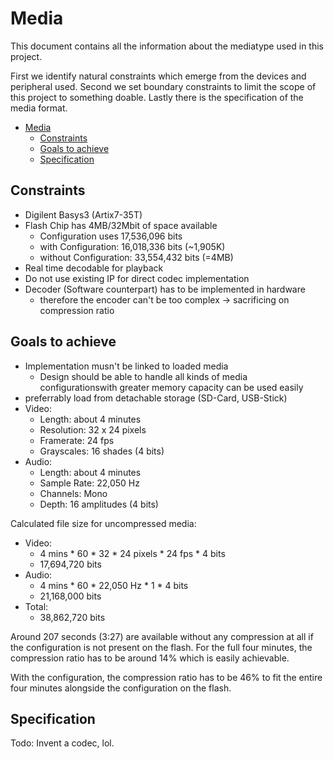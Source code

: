 # Media

This document contains all the information about the mediatype used in this project.

First we identify natural constraints which emerge from the devices and peripheral used. Second we set boundary constraints to limit the scope of this project to something doable.
Lastly there is the specification of the media format.

- [Media](#media)
  - [Constraints](#constraints)
  - [Goals to achieve](#goals-to-achieve)
  - [Specification](#specification)

## Constraints
- Digilent Basys3 (Artix7-35T)
- Flash Chip has 4MB/32Mbit of space available
  - Configuration uses 17,536,096 bits
  - with Configuration: 16,018,336 bits (~1,905K)
  - without Configuration: 33,554,432 bits (=4MB)
- Real time decodable for playback
- Do not use existing IP for direct codec implementation
- Decoder (Software counterpart) has to be implemented in hardware
  - therefore the encoder can't be too complex -> sacrificing on compression ratio

## Goals to achieve
- Implementation musn't be linked to loaded media
  - Design should be able to handle all kinds of media configurationswith greater memory capacity can be used easily
- preferrably load from detachable storage (SD-Card, USB-Stick)
- Video:
  - Length: about 4 minutes
  - Resolution: 32 x 24 pixels
  - Framerate: 24 fps
  - Grayscales: 16 shades (4 bits)
- Audio:
  - Length: about 4 minutes
  - Sample Rate: 22,050 Hz
  - Channels: Mono
  - Depth: 16 amplitudes (4 bits)

Calculated file size for uncompressed media:
- Video:
  - 4 mins * 60 * 32 * 24 pixels * 24 fps * 4 bits
  - 17,694,720 bits
- Audio:
  - 4 mins * 60 * 22,050 Hz * 1 * 4 bits
  - 21,168,000 bits
- Total:
  - 38,862,720 bits

Around 207 seconds (3:27) are available without any compression at all if the configuration is not present on the flash. For the full four minutes, the compression ratio has to be around 14% which is easily achievable.

With the configuration, the compression ratio has to be 46% to fit the entire four minutes alongside the configuration on the flash.

## Specification

Todo: Invent a codec, lol.
